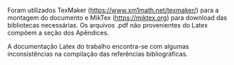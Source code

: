 Foram utilizados TexMaker (https://www.xm1math.net/texmaker/) para a montagem do documento e MikTex (https://miktex.org) para download das bibliotecas necessárias. Os arquivos .pdf não provenientes do Latex compõem a seção dos Apêndices.

A documentação Latex do trabalho encontra-se com algumas inconsistências na compilação das referências bibliográficas.
